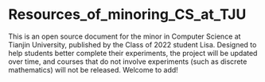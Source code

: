 # Resources_of_minoring_CS_at_TJU
This is an open source document for the minor in Computer Science at Tianjin University, published by the Class of 2022 student Lisa. Designed to help students better complete their experiments, the project will be updated over time, and courses that do not involve experiments (such as discrete mathematics) will not be released. Welcome to add!
